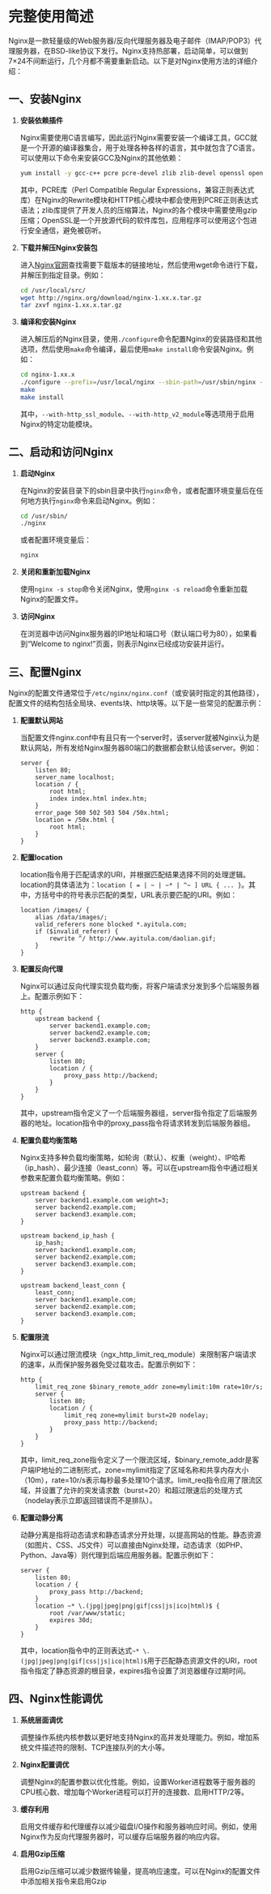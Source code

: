 # 完整使用简述

Nginx是一款轻量级的Web服务器/反向代理服务器及电子邮件（IMAP/POP3）代理服务器，在BSD-like协议下发行。Nginx支持热部署，启动简单，可以做到7×24不间断运行，几个月都不需要重新启动。以下是对Nginx使用方法的详细介绍：

## 一、安装Nginx

1. **安装依赖插件**

   Nginx需要使用C语言编写，因此运行Nginx需要安装一个编译工具，GCC就是一个开源的编译器集合，用于处理各种各样的语言，其中就包含了C语言。可以使用以下命令来安装GCC及Nginx的其他依赖：

   ```bash
   yum install -y gcc-c++ pcre pcre-devel zlib zlib-devel openssl openssl-devel
   ```

   其中，PCRE库（Perl Compatible Regular Expressions，兼容正则表达式库）在Nginx的Rewrite模块和HTTP核心模块中都会使用到PCRE正则表达式语法；zlib库提供了开发人员的压缩算法，Nginx的各个模块中需要使用gzip压缩；OpenSSL是一个开放源代码的软件库包，应用程序可以使用这个包进行安全通信，避免被窃听。

2. **下载并解压Nginx安装包**

   进入[Nginx官网](http://nginx.org/download/)查找需要下载版本的链接地址，然后使用wget命令进行下载，并解压到指定目录。例如：

   ```bash
   cd /usr/local/src/
   wget http://nginx.org/download/nginx-1.xx.x.tar.gz
   tar zxvf nginx-1.xx.x.tar.gz
   ```

3. **编译和安装Nginx**

   进入解压后的Nginx目录，使用`./configure`命令配置Nginx的安装路径和其他选项，然后使用`make`命令编译，最后使用`make install`命令安装Nginx。例如：

   ```bash
   cd nginx-1.xx.x
   ./configure --prefix=/usr/local/nginx --sbin-path=/usr/sbin/nginx --conf-path=/etc/nginx/nginx.conf --error-log-path=/var/log/nginx/error.log --http-log-path=/var/log/nginx/access.log --pid-path=/var/run/nginx.pid --lock-path=/var/run/nginx.lock --with-http_ssl_module --with-http_v2_module --with-stream --with-stream_ssl_module --with-mail --with-mail_ssl_module
   make
   make install
   ```

   其中，`--with-http_ssl_module`、`--with-http_v2_module`等选项用于启用Nginx的特定功能模块。

## 二、启动和访问Nginx

1. **启动Nginx**

   在Nginx的安装目录下的sbin目录中执行`nginx`命令，或者配置环境变量后在任何地方执行`nginx`命令来启动Nginx。例如：

   ```bash
   cd /usr/sbin/
   ./nginx
   ```

   或者配置环境变量后：

   ```bash
   nginx
   ```

2. **关闭和重新加载Nginx**

   使用`nginx -s stop`命令关闭Nginx，使用`nginx -s reload`命令重新加载Nginx的配置文件。

3. **访问Nginx**

   在浏览器中访问Nginx服务器的IP地址和端口号（默认端口号为80），如果看到“Welcome to nginx!”页面，则表示Nginx已经成功安装并运行。

## 三、配置Nginx

Nginx的配置文件通常位于`/etc/nginx/nginx.conf`（或安装时指定的其他路径），配置文件的结构包括全局块、events块、http块等。以下是一些常见的配置示例：

1. **配置默认网站**

   当配置文件nginx.conf中有且只有一个server时，该server就被Nginx认为是默认网站，所有发给Nginx服务器80端口的数据都会默认给该server。例如：

   ```nginx
   server {
       listen 80;
       server_name localhost;
       location / {
           root html;
           index index.html index.htm;
       }
       error_page 500 502 503 504 /50x.html;
       location = /50x.html {
           root html;
       }
   }
   ```

2. **配置location**

   location指令用于匹配请求的URI，并根据匹配结果选择不同的处理逻辑。location的具体语法为：`location [ = | ~ | ~* | ^~ ] URL { ... }`。其中，方括号中的符号表示匹配的类型，URL表示要匹配的URI。例如：

   ```nginx
   location /images/ {
       alias /data/images/;
       valid_referers none blocked *.ayitula.com;
       if ($invalid_referer) {
           rewrite ^/ http://www.ayitula.com/daolian.gif;
       }
   }
   ```

3. **配置反向代理**

   Nginx可以通过反向代理实现负载均衡，将客户端请求分发到多个后端服务器上。配置示例如下：

   ```nginx
   http {
       upstream backend {
           server backend1.example.com;
           server backend2.example.com;
           server backend3.example.com;
       }
       server {
           listen 80;
           location / {
               proxy_pass http://backend;
           }
       }
   }
   ```

   其中，upstream指令定义了一个后端服务器组，server指令指定了后端服务器的地址。location指令中的proxy_pass指令将请求转发到后端服务器组。

4. **配置负载均衡策略**

   Nginx支持多种负载均衡策略，如轮询（默认）、权重（weight）、IP哈希（ip_hash）、最少连接（least_conn）等。可以在upstream指令中通过相关参数来配置负载均衡策略。例如：

   ```nginx
   upstream backend {
       server backend1.example.com weight=3;
       server backend2.example.com;
       server backend3.example.com;
   }

   upstream backend_ip_hash {
       ip_hash;
       server backend1.example.com;
       server backend2.example.com;
       server backend3.example.com;
   }

   upstream backend_least_conn {
       least_conn;
       server backend1.example.com;
       server backend2.example.com;
       server backend3.example.com;
   }
   ```

5. **配置限流**

   Nginx可以通过限流模块（ngx_http_limit_req_module）来限制客户端请求的速率，从而保护服务器免受过载攻击。配置示例如下：

   ```nginx
   http {
       limit_req_zone $binary_remote_addr zone=mylimit:10m rate=10r/s;
       server {
           listen 80;
           location / {
               limit_req zone=mylimit burst=20 nodelay;
               proxy_pass http://backend;
           }
       }
   }
   ```

   其中，limit_req_zone指令定义了一个限流区域，$binary_remote_addr是客户端IP地址的二进制形式，zone=mylimit指定了区域名称和共享内存大小（10m），rate=10r/s表示每秒最多处理10个请求。limit_req指令应用了限流区域，并设置了允许的突发请求数（burst=20）和超过限速后的处理方式（nodelay表示立即返回错误而不是排队）。

6. **配置动静分离**

   动静分离是指将动态请求和静态请求分开处理，以提高网站的性能。静态资源（如图片、CSS、JS文件）可以直接由Nginx处理，动态请求（如PHP、Python、Java等）则代理到后端应用服务器。配置示例如下：

   ```nginx
   server {
       listen 80;
       location / {
           proxy_pass http://backend;
       }
       location ~* \.(jpg|jpeg|png|gif|css|js|ico|html)$ {
           root /var/www/static;
           expires 30d;
       }
   }
   ```

   其中，location指令中的正则表达式`~* \.(jpg|jpeg|png|gif|css|js|ico|html)$`用于匹配静态资源文件的URI，root指令指定了静态资源的根目录，expires指令设置了浏览器缓存过期时间。

## 四、Nginx性能调优

1. **系统层面调优**

   调整操作系统内核参数以更好地支持Nginx的高并发处理能力。例如，增加系统文件描述符的限制、TCP连接队列的大小等。

2. **Nginx配置调优**

   调整Nginx的配置参数以优化性能。例如，设置Worker进程数等于服务器的CPU核心数、增加每个Worker进程可以打开的连接数、启用HTTP/2等。

3. **缓存利用**

   启用文件缓存和代理缓存以减少磁盘I/O操作和服务器响应时间。例如，使用Nginx作为反向代理服务器时，可以缓存后端服务器的响应内容。

4. **启用Gzip压缩**

   启用Gzip压缩可以减少数据传输量，提高响应速度。可以在Nginx的配置文件中添加相关指令来启用Gzip
